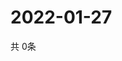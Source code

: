 # 2022-01-27
  共 0条

  <!-- BEGIN -->
  <!-- 最后更新时间Thu Jan 27 2022 05:03:02 GMT+0000 (Coordinated Universal Time) -->
  
  <!-- END -->
  
  